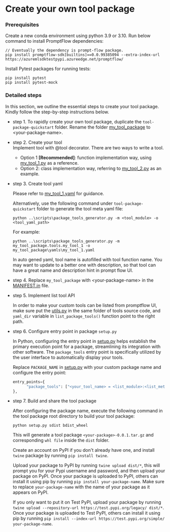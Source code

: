 # Create your own tool package

### Prerequisites
Create a new conda environment using python 3.9 or 3.10. Run below command to install PromptFlow dependencies:
```
// Eventually the dependency is prompt-flow package.
pip install promptflow-sdk[builtins]==0.0.99385094 --extra-index-url https://azuremlsdktestpypi.azureedge.net/promptflow/
```
Install Pytest packages for running tests:
```
pip install pytest
pip install pytest-mock
```

### Detailed steps
In this section, we outline the essential steps to create your tool package. Kindly follow the step-by-step instructions below.

* step 1. To rapidly create your own tool package, duplicate the `tool-package-quickstart` folder. Rename the folder [my_tool_package](/tool-package-quickstart/my_tool_package/) to &lt;your-package-name&gt;.

* step 2. Create your tool  
  Implement tool with @tool decorator. There are two ways to write a tool.

  - Option 1 **[Recommended]**: function implementation way, using [my_tool_1.py](my_tool_package/tools/my_tool_1.py) as a reference.
  - Option 2: class implementation way, referring to [my_tool_2.py](my_tool_package/tools/my_tool_2.py) as an example. 


* step 3. Create tool yaml
  
  Please refer to [my_tool_1.yaml](my_tool_package/yamls/my_tool_1.yaml) for guidance.
  
  Alternatively, use the following command under `tool-package-quickstart` folder to generate the tool meta yaml file:
  ```
  python ..\scripts\package_tools_generator.py -m <tool_module> -o <tool_yaml_path>
  ```
  For example:
  ```
  python ..\scripts\package_tools_generator.py -m my_tool_package.tools.my_tool_1 -o my_tool_package\yamls\my_tool_1.yaml
  ```
  In auto gened yaml, tool name is autofilled with tool function name. You may want to update to a better one with description, so that tool can have a great name and description hint in prompt flow UI.

* step 4. Replace `my_tool_package` with &lt;your-package-name&gt; in the [MANIFEST.in](MANIFEST.in) file.

* step 5. Implement list tool API

  In order to make your custom tools can be listed from promptflow UI, make sure put the [utils.py](my_tool_package/tools/utils.py) in the same folder of tools source code, and `yaml_dir` variable in `list_package_tools()` function point to the right path.


* step 6. Configure entry point in package `setup.py`

  In Python, configuring the entry point in [setup.py](setup.py) helps establish the primary execution point for a package, streamlining its integration with other software. The `package_tools` entry point is specifically utilized by the user interface to automatically display your tools.
  
  Replace `PACKAGE_NAME` in [setup.py](setup.py) with your custom package name and configure the entry point:
  ```python
  entry_points={
        "package_tools": ["<your_tool_name> = <list_module>:<list_method>"],
  },
  ```

* step 7. Build and share the tool package

  After configuring the package name, execute the following command in the tool package root directory to build your tool package:
  ```
  python setup.py sdist bdist_wheel
  ```
  This will generate a tool package `<your-package>-0.0.1.tar.gz` and corresponding `whl file` inside the `dist` folder.

  Create an account on PyPI if you don't already have one, and install `twine` package by running `pip install twine`.

  Upload your package to PyPI by running `twine upload dist/*`, this will prompt you for your Pypi username and password, and then upload your package on PyPI. Once your package is uploaded to PyPI, others can install it using pip by running `pip install your-package-name`. Make sure to replace `your-package-name` with the name of your package as it appears on PyPI.

  If you only want to put it on Test PyPI, upload your package by running `twine upload --repository-url https://test.pypi.org/legacy/ dist/*`. Once your package is uploaded to Test PyPI, others can install it using pip by running `pip install --index-url https://test.pypi.org/simple/ your-package-name`.
